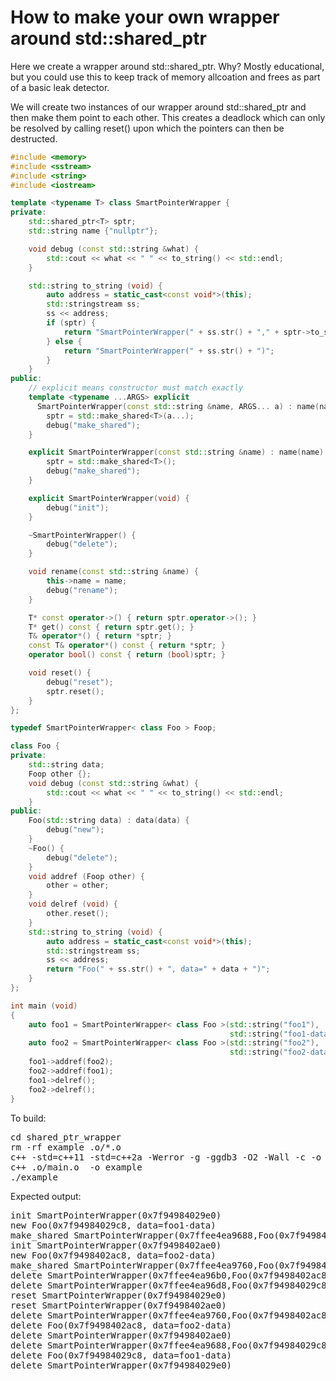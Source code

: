 How to make your own wrapper around std::shared_ptr
===================================================

Here we create a wrapper around std::shared_ptr. Why? Mostly educational,
but you could use this to keep track of memory allcoation and frees as part
of a basic leak detector.

We will create two instances of our wrapper around std::shared_ptr and then
make them point to each other. This creates a deadlock which can only be
resolved by calling reset() upon which the pointers can then be destructed.

```C++
#include <memory>
#include <sstream>
#include <string>
#include <iostream>

template <typename T> class SmartPointerWrapper {
private:
    std::shared_ptr<T> sptr;
    std::string name {"nullptr"};

    void debug (const std::string &what) {
        std::cout << what << " " << to_string() << std::endl;
    }

    std::string to_string (void) {
        auto address = static_cast<const void*>(this);
        std::stringstream ss;
        ss << address;
        if (sptr) {
            return "SmartPointerWrapper(" + ss.str() + "," + sptr->to_string() + ")";
        } else {
            return "SmartPointerWrapper(" + ss.str() + ")";
        }
    }
public:
    // explicit means constructor must match exactly
    template <typename ...ARGS> explicit 
      SmartPointerWrapper(const std::string &name, ARGS... a) : name(name) { 
        sptr = std::make_shared<T>(a...);
        debug("make_shared");
    }

    explicit SmartPointerWrapper(const std::string &name) : name(name) { 
        sptr = std::make_shared<T>();
        debug("make_shared");
    }

    explicit SmartPointerWrapper(void) {
        debug("init");
    }

    ~SmartPointerWrapper() {
        debug("delete");
    }

    void rename(const std::string &name) { 
        this->name = name;
        debug("rename");
    }

    T* const operator->() { return sptr.operator->(); }
    T* get() const { return sptr.get(); }
    T& operator*() { return *sptr; }
    const T& operator*() const { return *sptr; }
    operator bool() const { return (bool)sptr; }

    void reset() { 
        debug("reset");
        sptr.reset(); 
    }
};

typedef SmartPointerWrapper< class Foo > Foop;

class Foo {
private:
    std::string data;
    Foop other {};
    void debug (const std::string &what) {
        std::cout << what << " " << to_string() << std::endl;
    }
public:
    Foo(std::string data) : data(data) {
        debug("new");
    }
    ~Foo() {
        debug("delete");
    }
    void addref (Foop other) {
        other = other;
    }
    void delref (void) {
        other.reset();
    }
    std::string to_string (void) {
        auto address = static_cast<const void*>(this);
        std::stringstream ss;
        ss << address;
        return "Foo(" + ss.str() + ", data=" + data + ")";
    }
};

int main (void)
{
    auto foo1 = SmartPointerWrapper< class Foo >(std::string("foo1"),
                                                 std::string("foo1-data"));
    auto foo2 = SmartPointerWrapper< class Foo >(std::string("foo2"),
                                                 std::string("foo2-data"));
    foo1->addref(foo2);
    foo2->addref(foo1);
    foo1->delref();
    foo2->delref();
}
```
To build:
<pre>
cd shared_ptr_wrapper
rm -rf example .o/*.o
c++ -std=c++11 -std=c++2a -Werror -g -ggdb3 -O2 -Wall -c -o .o/main.o main.cpp
c++ .o/main.o  -o example
./example
</pre>

Expected output:
<pre>
init SmartPointerWrapper(0x7f94984029e0)
new Foo(0x7f94984029c8, data=foo1-data)
make_shared SmartPointerWrapper(0x7ffee4ea9688,Foo(0x7f94984029c8, data=foo1-data))
init SmartPointerWrapper(0x7f9498402ae0)
new Foo(0x7f9498402ac8, data=foo2-data)
make_shared SmartPointerWrapper(0x7ffee4ea9760,Foo(0x7f9498402ac8, data=foo2-data))
delete SmartPointerWrapper(0x7ffee4ea96b0,Foo(0x7f9498402ac8, data=foo2-data))
delete SmartPointerWrapper(0x7ffee4ea96d8,Foo(0x7f94984029c8, data=foo1-data))
reset SmartPointerWrapper(0x7f94984029e0)
reset SmartPointerWrapper(0x7f9498402ae0)
delete SmartPointerWrapper(0x7ffee4ea9760,Foo(0x7f9498402ac8, data=foo2-data))
delete Foo(0x7f9498402ac8, data=foo2-data)
delete SmartPointerWrapper(0x7f9498402ae0)
delete SmartPointerWrapper(0x7ffee4ea9688,Foo(0x7f94984029c8, data=foo1-data))
delete Foo(0x7f94984029c8, data=foo1-data)
delete SmartPointerWrapper(0x7f94984029e0)
</pre>

